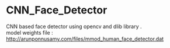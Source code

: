 # CNN_Face_Detector
CNN based face detector using opencv and dlib library .
<br /> model weights file : http://arunponnusamy.com/files/mmod_human_face_detector.dat

